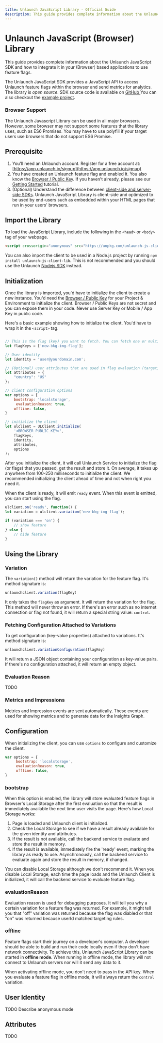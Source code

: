 ```yaml
---
title: Unlaunch JavaScript Library - Official Guide
description: This guide provides complete information about the Unlaunch JavaScript (Browser) Library
---
```


# Unlaunch JavaScript (Browser) Library

This guide provides complete information about the Unlaunch JavaScript SDK and how to integrate it in your (Browser) based applications to use feature flags.

The Unlaunch JavaScript SDK provides a JavaScript API to access Unlaunch feature flags within the browser and send metrics for analytics. The library is *open source*. SDK source code is available on <a href="https://github.com/unlaunch/javascript-sdk" rel="nofollow">GitHub <i class="fab fa-github fa-fw"></i></a> You can also checkout the [example project](https://github.com/unlaunch/javascript-sdk/blob/develop/example.html).

### Browser Support

The Unlaunch Javascript Library can be used in all major browsers. However, some browser may not support some features that the library uses, such as ES6 Promises. You may have to use polyfill if your target users use browsers that do not support ES6 Promise.

## Prerequisite

1. You'll need an Unlaunch account. Register for a free account at: [https://app.unlaunch.io/signup](https://app.unlaunch.io/signup)
2. You have created an Unlaunch feature flag and enabled it. You also know the [Browser / Public Key](sdk-keys). If you haven't already, please see our [Getting Started](../getting-started) tutorial.
3. (Optional) Understand the difference between [client-side and server-side SDKs](client-vs-server-side-sdks). Unlaunch JavaScript Library is client-side and optimized to be used by end-users such as embedded within your HTML pages that run in your users' browsers.

## Import the Library

To load the JavaScript Library, include the following in the `<head>` or `<body>` tag of your webpage.

```html
<script crossorigin="anonymous" src="https://unpkg.com/unlaunch-js-client-lib@0.0.3"></script>
```

You can also import the client to be used in a Node.js project by running `npm install unlaunch-js-client-lib`. This is not recommended and you should use the Unlaunch [Nodejs SDK](nodejs-sdk) instead. 

## Initialization

Once the library is imported, you'd have to initialize the client to create a new instance. You'd need the [Browser / Public Key](sdk-keys) for your Project & Environment to initialize the client. Browser / Public Keys are not secret and you can expose them in your code. Never use Server Key or Mobile / App Key in public code.

Here's a basic example showing how to initialize the client. You'd have to wrap it in the `<script>` tag.

```javascript

// This is the flag (key) you want to fetch. You can fetch one or multiple flags
let flagKeys = ['new-bkg-img-flag']; 

// User identity 
let identity = 'user@yourdomain.com';

// (Optional) user attributes that are used in flag evaluation (targeting rules)
let attributes = {
    "country": "US"
};

// client configuration options
var options = {
    bootstrap: 'localstorage',
     evaluationReason: true,
    offline: false,
}

// initialize the client
let ulclient = ULClient.initialize(
    '<BROWSER_PUBLIC_KEY>', 
    flagKeys, 
    identity, 
    attributes, 
    options
);
```

After you initialize the client, it will call Unlaunch Service to initialize the flag (or flags) that you passed, get the result and store it. On average, it takes up anywhere from 100-250 milliseconds to initialize the client. We recommended initializing the client ahead of time and not when right you need it.

When the client is ready, it will emit `ready` event. When this event is emitted, you can start using the flag.

```javascript
ulclient.on('ready', function() {
let variation = ulclient.variation('new-bkg-img-flag');

if (variation === 'on') {
    // show feature
} else {
    // hide feature
}
```

## Using the Library

### Variation
The `variation()` method will return the variation for the feature flag. It's method signature is:

```javascript
unlaunchclient.variation(flagKey)
```

It only takes the `flagKey` as argument. It will return the variation for the flag. This method will never throw an error. If there's an error such as no internet connection or flag not found, it will return a special string value: `control`. 

### Fetching Configuration Attached to Variations
To get configuration (key-value properties) attached to variations. It's method signature is:

```javascript
unlaunchclient.variationConfiguration(flagKey)
```

It will return a JSON object containing your configuration as key-value pairs. If there's no configuration attached, it will return an empty object.


### Evaluation Reason
TODO


### Metrics and Impressions
Metrics and Impression events are sent automatically. These events are used for showing metrics and to generate data for the Insights Graph.

## Configuration

When initializing the client, you can use `options` to configure and customize the client.

```javascript
var options = {
     bootstrap: 'localstorage',
     evaluationReason: true,
     offline: false,
}
```

### bootstrap 
When this option is enabled, the library will store evaluated feature flags in Browser's Local Storage after the first evaluation so that the result is immediately available the next time user visits the page. Here's how Local Storage works:

1. Page is loaded and Unlaunch client is initialized.
2. Check the Local Storage to see if we have a result already available for the given identity and attributes.
3. If the result is not available, call the backend service to evaluate and store the result in memory.
4. If the result is available, immediately fire the 'ready' event, marking the library as ready to use. Asynchronously, call the backend service to evaluate again and store the result in memory, if changed.

You can disable Local Storage although we don't recommend it. When you disable Local Storage, each time the page loads and the Unlaunch Client is initialized, it will call the backend service to evaluate feature flag.

### evaluationReason 
Evaluation reason is used for debugging purposes. It will tell you why a certain variation for a feature flag was returned. For example, it might tell you that "off" variation was returned because the flag was diabled or that "on" was returned because userId matched targeting rules.

### offline 
Feature flags start their journey on a developer's computer. A developer should be able to build and run their code locally even if they don't have network connectivity. To achieve this, Unlaunch JavaScript Library can be started in **offline mode**. When running in offline mode, the library will not connect to Unlaunch servers nor will it send any data to it. 

When activating offline mode, you don't need to pass in the API key. When you evaluate a feature flag in offline mode, it will always return the `control` variation. 

## User Identity
TODO
Describe anonymous mode 

## Attributes
TODO

